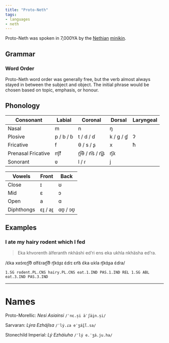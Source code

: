 ```yaml
---
title: "Proto-Neth"
tags:
- languages
- neth
---
```

Proto-Neth was spoken in 7,000YA by the [Nethian](cultures/neth/neth%20river%20civilisation.md) [minikin](fauna/2nd%20realm/minikin/minikin.md).

## Grammar
### Word Order
Proto-Neth word order was generally free, but the verb almost always stayed in between the subject and object. The initial phrase would be chosen based on topic, emphasis, or honour.

## Phonology
Consonant|Labial|Coronal|Dorsal|Laryngeal
---|---|---|---|---
Nasal|m|n|ŋ
Plosive|p / b / ɓ|t / d / ɗ|k / g / ɠ|ʔ
Fricative|f|θ / s / ʂ|x|ħ
Prenasal Fricative|ɱ͡f|n̪͡θ / n͡s / ɳ͡ʂ|ŋ͡x
Sonorant|ʋ|l / ɾ|j

Vowels|Front|Back
---|---|---
Close|ɪ|ʊ
Mid|ɛ|ɔ
Open|a|ɑ
Diphthongs| ɛɪ̯ / aɪ̯|ɑʊ̯ / ɔʊ̯

## Examples
### I ate my hairy rodent which I fed
> Eka khvorenth älferanth nkhäshi ed’ri ens eka ukhla nkhäsha ed’ra.

/ɛ́ka xʋɔ́ɾɛn̪͡θ ɑlfɛ́ɾan̪͡θ ŋ͡xɑ́ʂɪ ɛ́ɗɾɪ ɛn͡s ɛ́ka ʊ́xla ŋ͡xɑ́ʂa ɛ́ɗɾa/

`1.SG rodent.PL.CNS hairy.PL.CNS eat.1.IND PAS.1.IND REL 1.SG ABL eat.3.IND PAS.3.IND`

---
# Names
Proto-Morellic: *Nesi Asiainsi* `/ˈnɛ.s̠i äˈʃäi̯n.s̠i/`

Sarvaran: *Lýra Ezháįlsa* `/ˈlý.ɾa eˈʒáĩ̯́l.sa/`

Stonechild Imperial: *Lý Ezháiuha* `/ˈlý e.ˈʒá.ju.ha/`